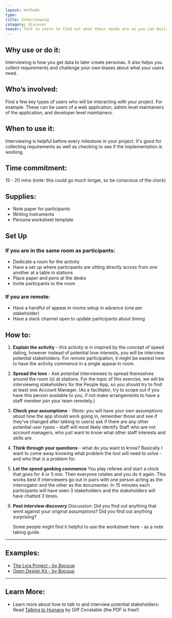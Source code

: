 ```yaml
---
layout: methods
type:
title: Interviewing
category: discover
teaser: Talk to users to find out what their needs are so you can build a product they'll love.
---
```

## Why use or do it:

Interviewing is how you get data to later create personas. It also helps you collect requirements and challenge your own biases about what your users need.

## Who’s involved:

Find a few key types of users who will be interacting with your project. For example: These can be users of a web application, admin level maintainers of the application, and developer level maintainers.

## When to use it:

Interviewing is helpful before every milestone in your project. It's good for collecting requirements as well as checking to see if the implementation is working.

## Time commitment:

15 - 20 mins (note: this could go much longer, so be conscious of the clock)

## Supplies:

* Note paper for participants
* Writing instruments
* Persona worksheet template


## Set Up

### If you are in the same room as participants:

* Dedicate a room for the activity
* Have a set up where participants are sitting directly across from one another at a table in stations
* Place paper and pens at the desks
* Invite particpants to the room

### If you are remote:

* Have a handful of appear.in rooms setup in advance (one per stakeholder)
* Have a slack channel open to update participants about timing


## How to:

1. **Explain the activity** - this activity is in inspired by the concept of speed dating, however instead of potential love interests, you will be interview potential stakeholders.  For remote participation, it might be easiest here to have the activity commence in a single appear.in room.

2. **Spread the love** - Ask potential interviewees to spread themselves around the room (s) at stations. For the topic of this exercise, we will be interviewing stakeholders for the People App, so you should try to find at least one Account Manager. (As a facilitator, try to scope out if you have this person available to you, if not make arrangements to have a staff member join your team remotely.)

3. **Check your assumptions** - (Note: you will have your own assumptions about how the app should work going in, remember those and see if they've changed after talking to users) ask if there are any other potential user types - staff will most likely identify Staff who are not account managers, who just want to know what other staff interests and skills are.

4. **Think through your questions** - what do you want to know? Basically I want to come away knowing what problem the tool will need to solve - and who that is a problem for.

5. **Let the speed geeking commence** You play referee and start a clock that goes for 4 or 5 min. Then everyone rotates and you do it again. This works best if interviewers go out in pairs with one person acting as the interrogator and the other as the documenter. In 15 minutes each participants  will have seen 3 stakeholders and the stakeholders will have chatted 3 times.

6. **Post interview discovery** Discussion: Did you find out anything that went against your original assumptions? Did you find out anything surprising?

    Some people might find it helpful to use the worksheet here - as a note taking guide.

---

## Examples:

* [The Lyra Project - by Bocoup](https://github.com/vega/lyra/search?q=persona&type=Issues&utf8=%E2%9C%93)
* [Open Design Kit - by Bocoup](https://github.com/bocoup/opendesignkit/issues/7)

---

## Learn More:
* Learn more about how to talk to and interview potential stakeholders: Read [Talking to Humans](http://www.talkingtohumans.com/) by Giff Constable (the PDF is free!)

